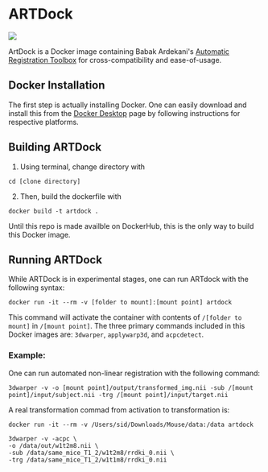 # ARTDock
<a href="https://circleci.com/gh/m-ama/ARTDock">
    <img src="https://img.shields.io/circleci/build/github/m-ama/ARTDock?label=circleci">
</a>

ArtDock is a Docker image containing Babak Ardekani's [Automatic Registration Toolbox](https://www.nitrc.org/projects/art) for cross-compatibility and ease-of-usage.

## Docker Installation
The first step is actually installing Docker. One can easily download and install this from the [Docker Desktop](https://www.docker.com/products/docker-desktop) page by following instructions for respective platforms.

## Building ARTDock
1. Using terminal, change directory with 
```
cd [clone directory]
```

2. Then, build the dockerfile with
```
docker build -t artdock .
```

Until this repo is made availble on DockerHub, this is the only way to build this Docker image.

## Running ARTDock
While ARTDock is in experimental stages, one can run ARTdock with the following syntax:
```
docker run -it --rm -v [folder to mount]:[mount point] artdock
```

This command will activate the container with contents of `/[folder to mount]` in `/[mount point]`. The three primary commands included in this Docker images are: `3dwarper`, `applywarp3d`, and `acpcdetect`.

### Example:
One can run automated non-linear registration with the following command:
```
3dwarper -v -o [mount point]/output/transformed_img.nii -sub /[mount point]/input/subject.nii -trg /[mount point]/input/target.nii
```

A real transformation commad from activation to transformation is:
```
docker run -it --rm -v /Users/sid/Downloads/Mouse/data:/data artdock
```
```
3dwarper -v -acpc \
-o /data/out/w1t2m8.nii \
-sub /data/same_mice_T1_2/w1t2m8/rrdki_0.nii \
-trg /data/same_mice_T1_2/w1t1m8/rrdki_0.nii
```